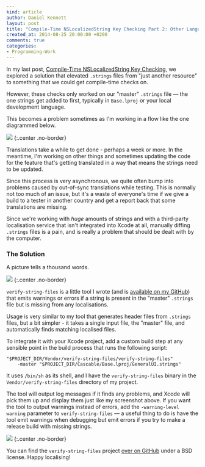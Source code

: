 ```yaml
---
kind: article
author: Daniel Kennett
layout: post
title: "Compile-Time NSLocalizedString Key Checking Part 2: Other Languages"
created_at: 2014-08-25 20:00:00 +0200
comments: true
categories:
- Programming-Work
---
```


In my last post, [Compile-Time NSLocalizedString Key Checking](/blog/2014/08/nslocalizedstring/), we explored a solution that elevated `.strings` files from "just another resource" to something that we could get compile-time checks on.

However, these checks only worked on our "master" `.strings` file — the one strings get added to first, typically in `Base.lproj` or your local development language.

This becomes a problem sometimes as I'm working in a flow like the one diagrammed below.

<img src="/pictures/localising/workflow.png" />
{:.center .no-border}

Translations take a while to get done - perhaps a week or more. In the meantime, I'm working on other things and sometimes updating the code for the feature that's getting translated in a way that means the strings need to be updated.

Since this process is very asynchronous, we quite often bump into problems caused by out-of-sync translations while testing. This is normally not too much of an issue, but it's a waste of everyone's time if we give a build to a tester in another country and get a report back that some translations are missing.

Since we're working with *huge* amounts of strings and with a third-party localisation service that isn't integrated into Xcode at all, manually diffing `.strings` files is a pain, and is really a problem that should be dealt with by the computer.

### The Solution ###

A picture tells a thousand words.

<img src="/pictures/localising/missing-strings-error.png" />
{:.center .no-border}

`verify-string-files` is a little tool I wrote (and is [available on my GitHub](http://github.com/ikenndac/verify-string-files)) that emits warnings or errors if a string is present in the "master" `.strings` file but is missing from any localisations.

Usage is very similar to my tool that generates header files from `.strings` files, but a bit simpler - it takes a single input file, the "master" file, and automatically finds matching localised files.

To integrate it with your Xcode project, add a custom build step at any sensible point in the build process that runs the following script:

~~~~~~~~
"$PROJECT_DIR/Vendor/verify-string-files/verify-string-files"
    -master "$PROJECT_DIR/Cascable/Base.lproj/GeneralUI.strings"
~~~~~~~~

It uses `/bin/sh` as its shell, and I have the `verify-string-files` binary in the `Vendor/verify-string-files` directory of my project.

The tool will output log messages if it finds any problems, and Xcode will pick them up and display them just like my screenshot above. If you want the tool to output warnings instead of errors, add the `-warning-level warning` parameter to `verify-string-files` — a useful thing to do is have the tool emit warnings when debugging but emit errors if you try to make a release build with missing strings.

<img src="/pictures/localising/missing-strings-warning.png" />
{:.center .no-border}

You can find the `verify-string-files` project [over on GitHub](https://github.com/iKenndac/verify-string-files) under a BSD license. Happy localising!
